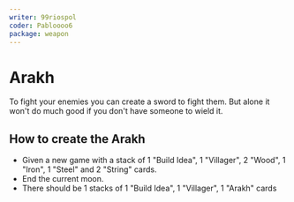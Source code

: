 ```yaml
---
writer: 99riospol
coder: Pabloooo6
package: weapon
---
```


# Arakh

To fight your enemies you can create a sword to fight them.
But alone it won't do much good if you don't have someone to wield it.

## How to create the Arakh

 * Given a new game with a stack of 1 "Build Idea", 1 "Villager", 2 "Wood", 1 "Iron", 1 "Steel" and 2 "String" cards.
 * End the current moon.
 * There should be 1 stacks of 1 "Build Idea", 1 "Villager", 1 "Arakh" cards
